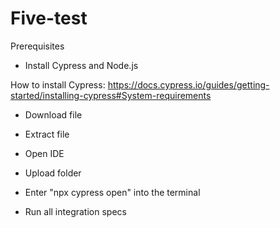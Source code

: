 # Five-test

Prerequisites

- Install Cypress and Node.js

How to install Cypress:
https://docs.cypress.io/guides/getting-started/installing-cypress#System-requirements

- Download file

- Extract file

- Open IDE

- Upload folder

- Enter "npx cypress open" into the terminal

- Run all integration specs
